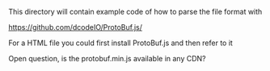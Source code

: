 This directory will contain example code of how to parse the file format
with


https://github.com/dcodeIO/ProtoBuf.js/


For a HTML file you could first install ProtoBuf.js and then
refer to it

<script src="file:///home/user/protobuf.js/dist/protobuf.min.js"></script>


Open question, is the protobuf.min.js available in any CDN?


